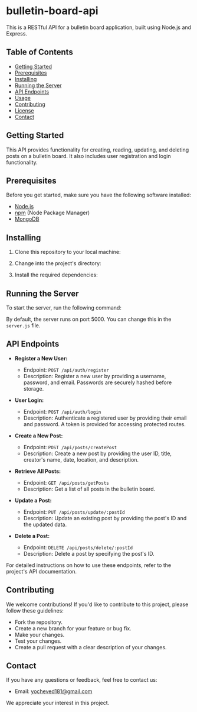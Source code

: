 # bulletin-board-api

This is a RESTful API for a bulletin board application, built using Node.js and Express.

## Table of Contents
- [Getting Started](#getting-started)
- [Prerequisites](#prerequisites)
- [Installing](#installing)
- [Running the Server](#running-the-server)
- [API Endpoints](#api-endpoints)
- [Usage](#usage)
- [Contributing](#contributing)
- [License](#license)
- [Contact](#contact)

## Getting Started

This API provides functionality for creating, reading, updating, and deleting posts on a bulletin board. It also includes user registration and login functionality.

## Prerequisites

Before you get started, make sure you have the following software installed:
- [Node.js](https://nodejs.org/)
- [npm](https://www.npmjs.com/) (Node Package Manager)
- [MongoDB](https://www.mongodb.com/) 

## Installing

1. Clone this repository to your local machine:

2. Change into the project's directory:

3. Install the required dependencies:

## Running the Server

To start the server, run the following command:


By default, the server runs on port 5000. You can change this in the `server.js` file.

## API Endpoints

- **Register a New User:** 
  - Endpoint: `POST /api/auth/register`
  - Description: Register a new user by providing a username, password, and email. Passwords are securely hashed before storage.

- **User Login:**
  - Endpoint: `POST /api/auth/login`
  - Description: Authenticate a registered user by providing their email and password. A token is provided for accessing protected routes.

- **Create a New Post:** 
  - Endpoint: `POST /api/posts/createPost`
  - Description: Create a new post by providing the user ID, title, creator's name, date, location, and description.

- **Retrieve All Posts:** 
  - Endpoint: `GET /api/posts/getPosts`
  - Description: Get a list of all posts in the bulletin board.

- **Update a Post:** 
  - Endpoint: `PUT /api/posts/update/:postId`
  - Description: Update an existing post by providing the post's ID and the updated data.

- **Delete a Post:** 
  - Endpoint: `DELETE /api/posts/delete/:postId`
  - Description: Delete a post by specifying the post's ID.

For detailed instructions on how to use these endpoints, refer to the project's API documentation.

## Contributing
We welcome contributions! If you'd like to contribute to this project, please follow these guidelines:
- Fork the repository.
- Create a new branch for your feature or bug fix.
- Make your changes.
- Test your changes.
- Create a pull request with a clear description of your changes.

## Contact
If you have any questions or feedback, feel free to contact us:
- Email: yocheved181@gmail.com

We appreciate your interest in this project.
